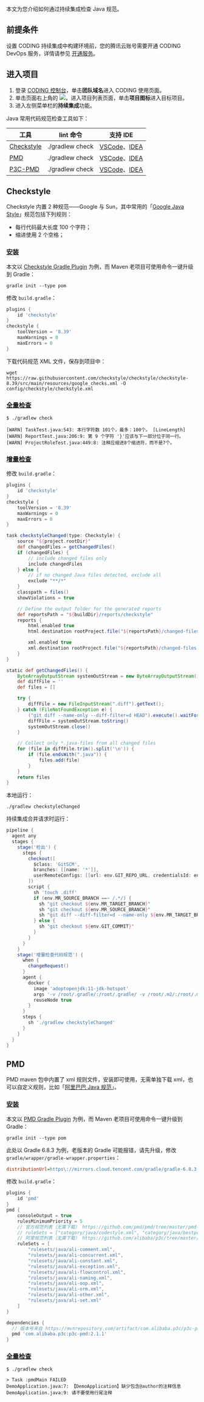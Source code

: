 本文为您介绍如何通过持续集成检查 Java 规范。

## 前提条件
设置 CODING 持续集成中构建环境前，您的腾讯云账号需要开通 CODING DevOps 服务，详情请参见 [开通服务](https://cloud.tencent.com/document/product/1115/37268)。

## 进入项目
1. 登录 [CODING 控制台](https://console.cloud.tencent.com/coding)，单击**团队域名**进入 CODING 使用页面。
2. 单击页面右上角的 <img src ="https://main.qcloudimg.com/raw/d94a8e60dd3a41d0af07d72ae0e9d70e.png" style ="margin:0">，进入项目列表页面，单击**项目图标**进入目标项目。
3.  进入左侧菜单栏的**持续集成**功能。

Java 常用代码规范检查工具如下：

工具 | lint 命令 | 支持 IDE
----|----------|----------------
[Checkstyle](https://checkstyle.org/) | ./gradlew check | [VSCode](https://marketplace.visualstudio.com/items?itemName=shengchen.vscode-checkstyle)、[IDEA](https://plugins.jetbrains.com/plugin/1065-checkstyle-idea)
[PMD](https://pmd.github.io/) | ./gradlew check | [VSCode](https://marketplace.visualstudio.com/items?itemName=chuckjonas.apex-pmd)、[IDEA](https://plugins.jetbrains.com/plugin/1137-pmdplugin)
[P3C-PMD](https://github.com/alibaba/p3c) | ./gradlew check | [VSCode](https://marketplace.visualstudio.com/items?itemName=Rectcircle.vscode-p3c)、[IDEA](https://plugins.jetbrains.com/plugin/10046-alibaba-java-coding-guidelines)

## Checkstyle

Checkstyle 内置 2 种规范——Google 与 Sun，其中常用的「[Google Java Style](https://google.github.io/styleguide/javaguide.html)」规范包括下列规则：

-   每行代码最大长度 100 个字符；
-   缩进使用 2 个空格；

### [安装](#checkstyle-install)

本文以 [Checkstyle Gradle Plugin](https://docs.gradle.org/current/userguide/checkstyle_plugin.html) 为例，而 Maven 老项目可使用命令一键升级到 Gradle：

```shell
gradle init --type pom
```

修改 `build.gradle`：

```groovy
plugins {
    id 'checkstyle'
}
checkstyle {
    toolVersion = '8.39'
    maxWarnings = 0
    maxErrors = 0
}
```

下载代码规范 XML 文件，保存到项目中：

```shell
wget https://raw.githubusercontent.com/checkstyle/checkstyle/checkstyle-8.39/src/main/resources/google_checks.xml -O config/checkstyle/checkstyle.xml
```

### [全量检查](#checkstyle-check)

```shell
$ ./gradlew check

[WARN] TaskTest.java:543: 本行字符数 101个，最多：100个。 [LineLength]
[WARN] ReportTest.java:206:9: 第 9 个字符 '}'应该与下一部分位于同一行。
[WARN] ProjectRoleTest.java:449:8: 注释应缩进8个缩进符，而不是7个。
```

### [增量检查](#checkstyle-git-diff)

修改 `build.gradle`：

```groovy
plugins {
    id 'checkstyle'
}
checkstyle {
    toolVersion = '8.39'
    maxWarnings = 0
    maxErrors = 0
}

task checkstyleChanged(type: Checkstyle) {
    source "${project.rootDir}"
    def changedFiles = getChangedFiles()
    if (changedFiles) {
        // include changed files only
        include changedFiles
    } else {
        // if no changed Java files detected, exclude all
        exclude "**/*"
    }
    classpath = files()
    showViolations = true

    // Define the output folder for the generated reports
    def reportsPath = "${buildDir}/reports/checkstyle"
    reports {
        html.enabled true
        html.destination rootProject.file("${reportsPath}/changed-files.html")

        xml.enabled true
        xml.destination rootProject.file("${reportsPath}/changed-files.xml")
    }
}

static def getChangedFiles() {
    ByteArrayOutputStream systemOutStream = new ByteArrayOutputStream()
    def diffFile = ''
    def files = []

    try {
        diffFile = new FileInputStream(".diff").getText();
    } catch (FileNotFoundException e) {
        ("git diff --name-only --diff-filter=d HEAD").execute().waitForProcessOutput(systemOutStream, System.err)
        diffFile = systemOutStream.toString()
        systemOutStream.close()
    }

    // Collect only *.java-files from all changed files
    for (file in diffFile.trim().split('\n')) {
        if (file.endsWith(".java")) {
            files.add(file)
        }
    }
    return files
}
```

本地运行：

```shell
./gradlew checkstyleChanged
```

持续集成合并请求时运行：

```groovy
pipeline {
  agent any
  stages {
    stage('检出') {
      steps {
        checkout([
          $class: 'GitSCM',
          branches: [[name: '*']],
          userRemoteConfigs: [[url: env.GIT_REPO_URL, credentialsId: env.CREDENTIALS_ID]]
        ])
        script {
          sh 'touch .diff'
          if (env.MR_SOURCE_BRANCH ==~ /.*/) {
            sh "git checkout ${env.MR_TARGET_BRANCH}"
            sh "git checkout ${env.MR_SOURCE_BRANCH}"
            sh "git diff --diff-filter=d --name-only ${env.MR_TARGET_BRANCH}... > .diff"
          } else {
            sh "git checkout ${env.GIT_COMMIT}"
          }
        }
      }
    }
    stage('增量检查代码规范') {
      when {
        changeRequest()
      }
      agent {
        docker {
          image 'adoptopenjdk:11-jdk-hotspot'
          args '-v /root/.gradle/:/root/.gradle/ -v /root/.m2/:/root/.m2/'
          reuseNode true
        }
      }
      steps {
        sh './gradlew checkstyleChanged'
      }
    }
  }
}
```

## PMD

PMD maven 包中内置了 xml 规则文件，安装即可使用，无需单独下载 xml，也可以自定义规则，比如「[阿里巴巴 Java 规范](https://github.com/alibaba/p3c)」。

### [安装](#pmd-install)

本文以 [PMD Gradle Plugin](https://docs.gradle.org/current/userguide/pmd_plugin.html) 为例，而 Maven 老项目可使用命令一键升级到 Gradle：

```shell
gradle init --type pom
```

此处以 Gradle 6.8.3 为例，老版本的 Gradle 可能报错，请先升级，修改 `gradle/wrapper/gradle-wrapper.properties`：

```ini
distributionUrl=https\://mirrors.cloud.tencent.com/gradle/gradle-6.8.3-bin.zip
```

修改 `build.gradle`：

```groovy
plugins {
    id 'pmd'
}
pmd {
    consoleOutput = true
    rulesMinimumPriority = 5
    // 官方规范列表（无需下载） https://github.com/pmd/pmd/tree/master/pmd-java/src/main/resources/category/java
    // ruleSets = ["category/java/codestyle.xml", "category/java/bestpractices.xml"]
    // 阿里规范列表（无需下载） https://github.com/alibaba/p3c/tree/master/p3c-pmd/src/main/resources/rulesets/java
    ruleSets = [
        "rulesets/java/ali-comment.xml",
        "rulesets/java/ali-concurrent.xml",
        "rulesets/java/ali-constant.xml",
        "rulesets/java/ali-exception.xml",
        "rulesets/java/ali-flowcontrol.xml",
        "rulesets/java/ali-naming.xml",
        "rulesets/java/ali-oop.xml",
        "rulesets/java/ali-orm.xml",
        "rulesets/java/ali-other.xml",
        "rulesets/java/ali-set.xml"
    ]
}

dependencies {
  // 版本号来自 https://mvnrepository.com/artifact/com.alibaba.p3c/p3c-pmd
  pmd 'com.alibaba.p3c:p3c-pmd:2.1.1'
}
```

### [全量检查](#pmd-check)

```shell
$ ./gradlew check

> Task :pmdMain FAILED
DemoApplication.java:7: 【DemoApplication】缺少包含@author的注释信息
DemoApplication.java:9: 请不要使用行尾注释
```
